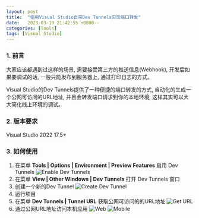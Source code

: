 ```yaml
---
layout: post
title:  "使用Visual Studio自带Dev Tunnels实现端口转发"
date:   2023-03-19 21:42:55 +0800--
categories: [Tools]
tags: [Visual Studio]  
---
```


### 1. 前言

大家应该都遇到过这样的场景, 需要接受第三方的推送信息(Webhook), 开发后如果要调试的话, 一般只能发布到服务器上, 通过打印日志的方式。

Visual Studio的Dev Tunnels提供了一种便捷的端口转发的方式, 自动化的生成一个公网可访问的URL地址, 并且会转发端口请求到你的本地环境, 这样其实可以大大简化线上环境的调试。

### 2. 版本要求

Visual Studio 2022 17.5+

### 3. 如何使用

1. 在菜单 **Tools | Options | Environment | Preview Features** 启用 Dev Tunnels
![Enable Dev Tunnels](https://www.ssw.com.au/rules/static/1fa6e7be9985bbd5e2858bbf7e17b94b/2bef9/screen1.png)
2. 在菜单  **View \| Other Windows \| Dev Tunnels** 打开 Dev Tunnels 窗口
3. 创建一个新的Dev Tunnel
![Create Dev Tunnel](https://www.ssw.com.au/rules/static/93579fb5cf32b1faf2331e47407ff09e/2bef9/screen2.png)
4. 运行项目
5. 在菜单 **Dev Tunnels | Tunnel URL** 获取公网可访问的的URL地址
![Get URL](https://www.ssw.com.au/rules/static/3495c5bad508a68c4d75b00e2497c021/d4c13/screen4.png)
6. 通过公网URL地址访问本机应用
![Web](https://www.ssw.com.au/rules/static/2cbd4ce9eb9039bc1bb70465c55421b6/2bef9/screen3.png)
![Mobile](https://www.ssw.com.au/rules/static/4684d912be95d2de09660e7f550b566f/2bef9/screen5.png)







